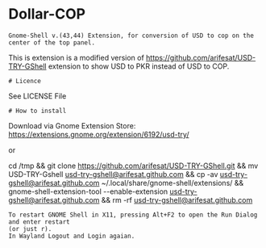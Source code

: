 # Dollar-COP
```
Gnome-Shell v.(43,44) Extension, for conversion of USD to cop on the center of the top panel.
```
This is extension is a modified  version of https://github.com/arifesat/USD-TRY-GShell extension to show USD to PKR instead of USD to COP. 
```
# Licence
```
See LICENSE File
```
# How to install
```

Download via Gnome Extension Store: https://extensions.gnome.org/extension/6192/usd-try/

or

cd /tmp && git clone https://github.com/arifesat/USD-TRY-GShell.git && mv USD-TRY-Gshell usd-try-gshell@arifesat.github.com && cp -av usd-try-gshell@arifesat.github.com ~/.local/share/gnome-shell/extensions/ && gnome-shell-extension-tool --enable-extension usd-try-gshell@arifesat.github.com && rm -rf usd-try-gshell@arifesat.github.com


```
To restart GNOME Shell in X11, pressing Alt+F2 to open the Run Dialog and enter restart 
(or just r). 
In Wayland Logout and Login agaian.

